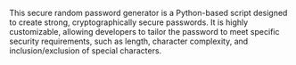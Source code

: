This secure random password generator is a Python-based script designed to create strong, cryptographically secure passwords. It is highly customizable, allowing developers to tailor the password to meet specific security requirements, such as length, character complexity, and inclusion/exclusion of special characters.
